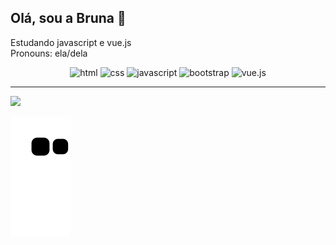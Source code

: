 ## Olá, sou a Bruna 👋


Estudando javascript e vue.js <br>
Pronouns: ela/dela

<!-- <div>
 <img src="https://github-readme-stats.vercel.app/api?username=BrunaDamazia&theme=github_dark&show_icons=true)">
 <img src="https://github-readme-stats.vercel.app/api/top-langs/?username=BrunaDamazia&theme=github_dark&show_icons=true)">
</div> -->

<div style="display: inline_block" align="center">
  <img heigh="30" width="40" alt="html" src="https://cdn.jsdelivr.net/gh/devicons/devicon/icons/html5/html5-original.svg">
  <img heigh="30" width="40" alt="css" src="https://cdn.jsdelivr.net/gh/devicons/devicon/icons/css3/css3-original.svg">
  <img heigh="30" width="40" alt="javascript" src="https://cdn.jsdelivr.net/gh/devicons/devicon/icons/javascript/javascript-original.svg">
  <img heigh="30" width="40" alt="bootstrap" src="https://cdn.jsdelivr.net/gh/devicons/devicon/icons/bootstrap/bootstrap-original.svg">
  <img heigh="30" width="40" alt="vue.js" src="https://cdn.jsdelivr.net/gh/devicons/devicon/icons/vuejs/vuejs-original.svg">
</div>

<hr>

<div>
<img src="https://img.shields.io/badge/LinkedIn-0077B5?style=for-the-badge&logo=linkedin&logoColor=white" href="">
</div>

![Snake animation](https://github.com/BrunaDamazia/BrunaDamazia/blob/output/github-contribution-grid-snake.svg)
